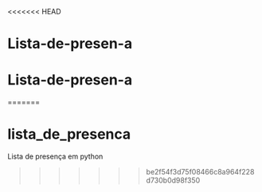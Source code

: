 <<<<<<< HEAD
# Lista-de-presen-a
# Lista-de-presen-a
=======
# lista_de_presenca
Lista de presença em python
>>>>>>> be2f54f3d75f08466c8a964f228d730b0d98f350
